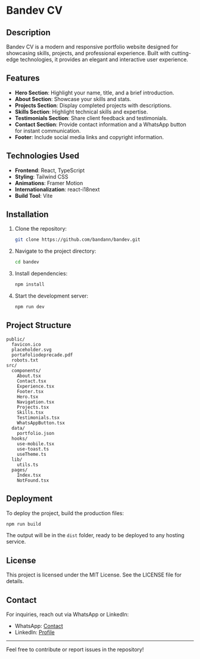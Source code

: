 # Bandev CV

## Description
Bandev CV is a modern and responsive portfolio website designed for showcasing skills, projects, and professional experience. Built with cutting-edge technologies, it provides an elegant and interactive user experience.

## Features
- **Hero Section**: Highlight your name, title, and a brief introduction.
- **About Section**: Showcase your skills and stats.
- **Projects Section**: Display completed projects with descriptions.
- **Skills Section**: Highlight technical skills and expertise.
- **Testimonials Section**: Share client feedback and testimonials.
- **Contact Section**: Provide contact information and a WhatsApp button for instant communication.
- **Footer**: Include social media links and copyright information.

## Technologies Used
- **Frontend**: React, TypeScript
- **Styling**: Tailwind CSS
- **Animations**: Framer Motion
- **Internationalization**: react-i18next
- **Build Tool**: Vite

## Installation
1. Clone the repository:
   ```bash
   git clone https://github.com/bandann/bandev.git
   ```
2. Navigate to the project directory:
   ```bash
   cd bandev
   ```
3. Install dependencies:
   ```bash
   npm install
   ```
4. Start the development server:
   ```bash
   npm run dev
   ```

## Project Structure
```
public/
  favicon.ico
  placeholder.svg
  portafoliodeprecade.pdf
  robots.txt
src/
  components/
    About.tsx
    Contact.tsx
    Experience.tsx
    Footer.tsx
    Hero.tsx
    Navigation.tsx
    Projects.tsx
    Skills.tsx
    Testimonials.tsx
    WhatsAppButton.tsx
  data/
    portfolio.json
  hooks/
    use-mobile.tsx
    use-toast.ts
    useTheme.ts
  lib/
    utils.ts
  pages/
    Index.tsx
    NotFound.tsx
```

## Deployment
To deploy the project, build the production files:
```bash
npm run build
```
The output will be in the `dist` folder, ready to be deployed to any hosting service.

## License
This project is licensed under the MIT License. See the LICENSE file for details.

## Contact
For inquiries, reach out via WhatsApp or LinkedIn:
- WhatsApp: [Contact](https://wa.me/+5804124176969)
- LinkedIn: [Profile](https://linkedin.com/in/bandann)

---

Feel free to contribute or report issues in the repository!
